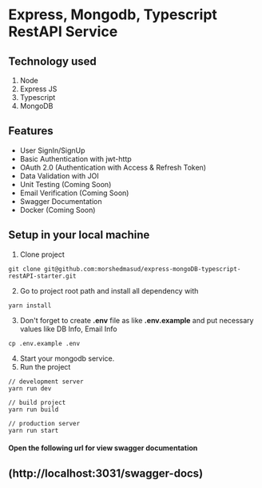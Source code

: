 # Express, Mongodb, Typescript RestAPI Service

## Technology used
1. Node
2. Express JS
3. Typescript
4. MongoDB

## Features
* User SignIn/SignUp
* Basic Authentication with jwt-http
* OAuth 2.0 (Authentication with Access & Refresh Token)
* Data Validation with JOI
* Unit Testing (Coming Soon)
* Email Verification (Coming Soon)
* Swagger Documentation
* Docker (Coming Soon)

## Setup in your local machine
1. Clone project
```
git clone git@github.com:morshedmasud/express-mongoDB-typescript-restAPI-starter.git
```
2. Go to project root path and install all dependency with
```
yarn install
```
3. Don't forget to create **.env** file as like **.env.example** and put necessary values like DB Info, Email Info
```shell script
cp .env.example .env
```
4. Start your mongodb service.
5. Run the project
```shell script
// development server
yarn run dev

// build project
yarn run build

// production server
yarn run start
```

#### Open the following url for view swagger documentation
## (http://localhost:3031/swagger-docs)
